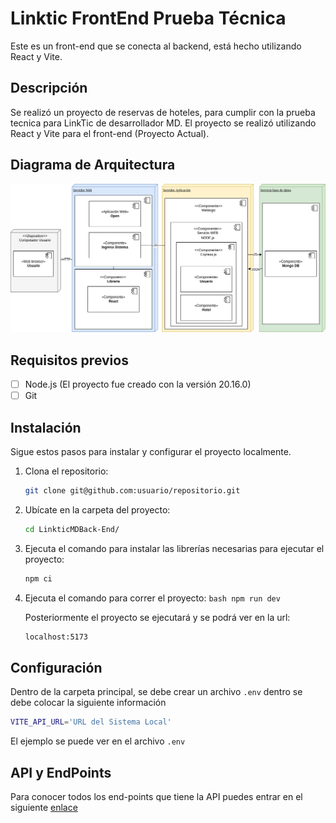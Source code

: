 # Linktic FrontEnd Prueba Técnica

Este es un front-end que se conecta al backend, está hecho utilizando React y Vite.

## Descripción

Se realizó un proyecto de reservas de hoteles, para cumplir con la prueba tecnica para LinkTic de desarrollador MD.
El proyecto se realizó utilizando React y Vite para el front-end (Proyecto Actual).

## Diagrama de Arquitectura

![Alt text](DiagramaDespliegue.png)

## Requisitos previos

- [ ] Node.js (El proyecto fue creado con la versión 20.16.0)
- [ ] Git

## Instalación

Sigue estos pasos para instalar y configurar el proyecto localmente.

1. Clona el repositorio:

   ```bash
   git clone git@github.com:usuario/repositorio.git
   
2. Ubícate en la carpeta del proyecto:
   ```bash
   cd LinkticMDBack-End/
   
3. Ejecuta el comando para instalar las librerías necesarias para ejecutar el proyecto:
   ```bash
   npm ci
4. Ejecuta el comando para correr el proyecto:
   ``bash
   npm run dev ``

   Posteriormente el proyecto se ejecutará y se podrá ver en la url:
   ```bash
   localhost:5173

## Configuración
Dentro de la carpeta principal, se debe crear un archivo `.env` dentro se debe colocar la siguiente información
```bash
VITE_API_URL='URL del Sistema Local'
```
El ejemplo se puede ver en el archivo `.env`

## API y EndPoints

Para conocer todos los end-points que tiene la API puedes entrar en el siguiente [enlace](https://documenter.getpostman.com/view/38032460/2sAXqta1Sx)

